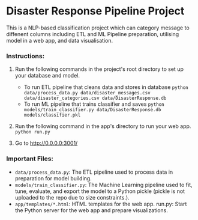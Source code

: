 # Disaster Response Pipeline Project
This is a NLP-based classification project which can category message to diffenent columns including ETL and ML Pipeline preparation, utilising model in a web app, and data visualisation.

### Instructions:
1. Run the following commands in the project's root directory to set up your database and model.

    - To run ETL pipeline that cleans data and stores in database
        `python data/process_data.py data/disaster_messages.csv data/disaster_categories.csv data/DisasterResponse.db`
    - To run ML pipeline that trains classifier and saves
        `python models/train_classifier.py data/DisasterResponse.db models/classifier.pkl`

2. Run the following command in the app's directory to run your web app.
    `python run.py`

3. Go to http://0.0.0.0:3001/


### Important Files:
 - `data/process_data.py`: The ETL pipeline used to process data in preparation for model building.
 - `models/train_classifier.py`: The Machine Learning pipeline used to fit, tune, evaluate, and export the model to a Python pickle (pickle is not uploaded to the repo due to size constraints.).
 - `app/templates/*.html`: HTML templates for the web app.
run.py: Start the Python server for the web app and prepare visualizations.
